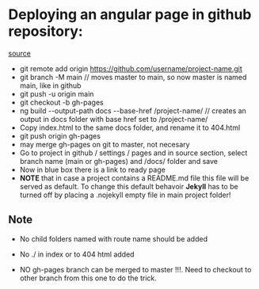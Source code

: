 # Deploying an angular page in github repository:
[source](https://angular.io/guide/deployment)
* git remote add origin https://github.com/username/project-name.git
* git branch -M main    // moves master to main, so now master is named main, like in github
* git push -u origin main
* git checkout -b gh-pages
* ng build --output-path docs --base-href /project-name/  // creates an output in docs folder with base href set to /project-name/
* Copy index.html to the same docs folder, and rename it to 404.html
* git push origin gh-pages
* may merge gh-pages on git to master, not necesary
* Go to project in github / settings / pages and in source section, select branch name (main or gh-pages) and
/docs/ folder and save
* Now in blue box there is a link to ready page
* <b>NOTE</b> that in case a project contains a README.md file this file will be served as default. To change this default behavoir <b>Jekyll</b> has to be turned off by placing a .nojekyll empty file in 
main project folder!

## Note
* No child folders named with route name should be added
* No ./ in index or to 404 html added


* NO gh-pages branch can be merged to master !!!. Need to checkout to other branch from this one to do the trick. 
